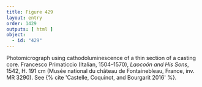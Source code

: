 ```yaml
---
title: Figure 429
layout: entry
order: 1429
outputs: [ html ]
object:
  - id: "429"
---
```


Photomicrograph using cathodoluminescence of a thin section of a casting core. Francesco Primaticcio (Italian, 1504–1570), *Laocoön and His Sons*, 1542, H. 191 cm (Musée national du château de Fontainebleau, France, inv. MR 3290). See {% cite 'Castelle, Coquinot, and Bourgarit 2016' %}.
